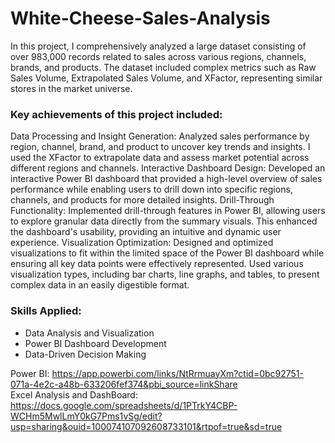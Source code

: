 # White-Cheese-Sales-Analysis

In this project, I comprehensively analyzed a large dataset consisting of over 983,000 records related to sales across various regions, channels, brands, and products. The dataset included complex metrics such as Raw Sales Volume, Extrapolated Sales Volume, and XFactor, representing similar stores in the market universe.

### Key achievements of this project included:

Data Processing and Insight Generation: Analyzed sales performance by region, channel, brand, and product to uncover key trends and insights. I used the XFactor to extrapolate data and assess market potential across different regions and channels.
Interactive Dashboard Design: Developed an interactive Power BI dashboard that provided a high-level overview of sales performance while enabling users to drill down into specific regions, channels, and products for more detailed insights.
Drill-Through Functionality: Implemented drill-through features in Power BI, allowing users to explore granular data directly from the summary visuals. This enhanced the dashboard's usability, providing an intuitive and dynamic user experience.
Visualization Optimization: Designed and optimized visualizations to fit within the limited space of the Power BI dashboard while ensuring all key data points were effectively represented. Used various visualization types, including bar charts, line graphs, and tables, to present complex data in an easily digestible format.

### Skills Applied:

* Data Analysis and Visualization
* Power BI Dashboard Development
* Data-Driven Decision Making


Power BI: https://app.powerbi.com/links/NtRrmuayXm?ctid=0bc92751-071a-4e2c-a48b-633206fef374&pbi_source=linkShare   
Excel Analysis and DashBoard: https://docs.google.com/spreadsheets/d/1PTrkY4CBP-WCHm5MwlLmY0kG7Pms1vSg/edit?usp=sharing&ouid=100074107092608733101&rtpof=true&sd=true
